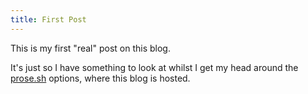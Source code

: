 ```yaml
---
title: First Post
---
```


This is my first "real" post on this blog.

It's just so I have something to look at whilst I get my head around the [prose.sh](https://prose.sh) options, where this blog is hosted.
